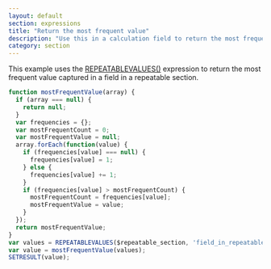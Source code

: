 ```yaml
---
layout: default
section: expressions
title: "Return the most frequent value"
description: "Use this in a calculation field to return the most frequent value from a field in a repeatable section."
category: section
---
```


This example uses the [REPEATABLEVALUES()](http://developer.fulcrumapp.com/expressions/reference/repeatablevalues/) expression to return the most frequent value captured in a field in a repeatable section.

```js
function mostFrequentValue(array) {
  if (array === null) {
    return null;
  }
  var frequencies = {};
  var mostFrequentCount = 0;
  var mostFrequentValue = null;
  array.forEach(function(value) {
    if (frequencies[value] === null) {
      frequencies[value] = 1;
    } else {
      frequencies[value] += 1;
    }
    if (frequencies[value] > mostFrequentCount) {
      mostFrequentCount = frequencies[value];
      mostFrequentValue = value;
    }
  });
  return mostFrequentValue;
}
var values = REPEATABLEVALUES($repeatable_section, 'field_in_repeatable');
var value = mostFrequentValue(values);
SETRESULT(value);
```
